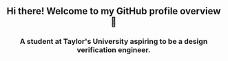 ## <p align="center"> Hi there! Welcome to my GitHub profile overview 👋 </p>
### <p align="center"> A student at Taylor's University aspiring to be a design verification engineer. </p>
<!--
**JJ07-ops/JJ07-ops** is a ✨ _special_ ✨ repository because its `README.md` (this file) appears on your GitHub profile.

Here are some ideas to get you started:

- 🔭 I’m currently working on ...
- 🌱 I’m currently learning ...
- 👯 I’m looking to collaborate on ...
- 🤔 I’m looking for help with ...
- 💬 Ask me about ...
- 📫 How to reach me: ...
- 😄 Pronouns: ...
- ⚡ Fun fact: ...
-->
